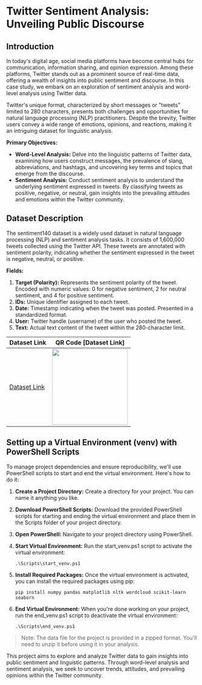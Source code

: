 # Twitter Sentiment Analysis: Unveiling Public Discourse

## Introduction
In today's digital age, social media platforms have become central hubs for communication, information sharing, and opinion expression. Among these platforms, Twitter stands out as a prominent source of real-time data, offering a wealth of insights into public sentiment and discourse. In this case study, we embark on an exploration of sentiment analysis and word-level analysis using Twitter data.

Twitter's unique format, characterized by short messages or "tweets" limited to 280 characters, presents both challenges and opportunities for natural language processing (NLP) practitioners. Despite the brevity, Twitter users convey a wide range of emotions, opinions, and reactions, making it an intriguing dataset for linguistic analysis.

**Primary Objectives:**
- **Word-Level Analysis:** Delve into the linguistic patterns of Twitter data, examining how users construct messages, the prevalence of slang, abbreviations, and hashtags, and uncovering key terms and topics that emerge from the discourse.
- **Sentiment Analysis:** Conduct sentiment analysis to understand the underlying sentiment expressed in tweets. By classifying tweets as positive, negative, or neutral, gain insights into the prevailing attitudes and emotions within the Twitter community.

## Dataset Description
The sentiment140 dataset is a widely used dataset in natural language processing (NLP) and sentiment analysis tasks. It consists of 1,600,000 tweets collected using the Twitter API. These tweets are annotated with sentiment polarity, indicating whether the sentiment expressed in the tweet is negative, neutral, or positive.

**Fields:**
1. **Target (Polarity):** Represents the sentiment polarity of the tweet. Encoded with numeric values: 0 for negative sentiment, 2 for neutral sentiment, and 4 for positive sentiment.
2. **IDs:** Unique identifier assigned to each tweet.
3. **Date:** Timestamp indicating when the tweet was posted. Presented in a standardized format.
4. **User:** Twitter handle (username) of the user who posted the tweet.
5. **Text:** Actual text content of the tweet within the 280-character limit.

| Dataset Link | QR Code [Dataset Link] |
|--------------|---------------|
| [Dataset Link](https://www.kaggle.com/datasets/kazanova/sentiment140) | <img src="https://github.com/KarthikShetty27/Twitter-Sentiment-Analysis-NLP-Project/assets/91489581/53d18446-b196-4ee2-9b17-ca9c5392d5fb" width="200"> |

## Setting up a Virtual Environment (venv) with PowerShell Scripts
To manage project dependencies and ensure reproducibility, we'll use PowerShell scripts to start and end the virtual environment. Here's how to do it:

1. **Create a Project Directory:** Create a directory for your project. You can name it anything you like.

2. **Download PowerShell Scripts:** Download the provided PowerShell scripts for starting and ending the virtual environment and place them in the Scripts folder of your project directory.

3. **Open PowerShell:** Navigate to your project directory using PowerShell.

4. **Start Virtual Environment:** Run the start_venv.ps1 script to activate the virtual environment:
    ```
    .\Scripts\start_venv.ps1
    ```

5. **Install Required Packages:** Once the virtual environment is activated, you can install the required packages using pip:
    ```
    pip install numpy pandas matplotlib nltk wordcloud scikit-learn seaborn
    ```

6. **End Virtual Environment:** When you're done working on your project, run the end_venv.ps1 script to deactivate the virtual environment:
    ```
    .\Scripts\end_venv.ps1
    ```

> Note: The data file for the project is provided in a zipped format. You'll need to unzip it before using it in your analysis.

This project aims to explore and analyze Twitter data to gain insights into public sentiment and linguistic patterns. Through word-level analysis and sentiment analysis, we seek to uncover trends, attitudes, and prevailing opinions within the Twitter community.

